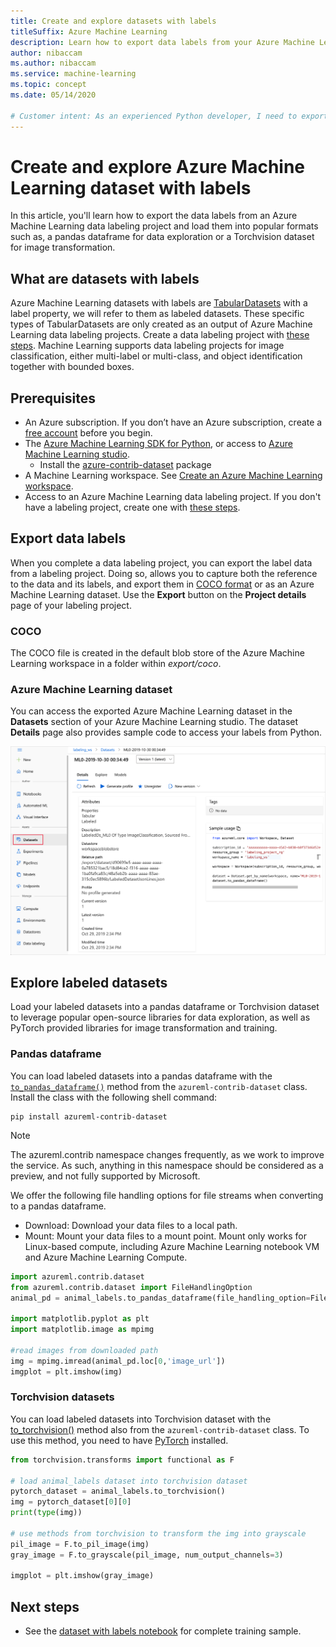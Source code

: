 ```yaml
---
title: Create and explore datasets with labels
titleSuffix: Azure Machine Learning
description: Learn how to export data labels from your Azure Machine Learning labeling projects and use them for machine learning tasks.  
author: nibaccam
ms.author: nibaccam
ms.service: machine-learning
ms.topic: concept
ms.date: 05/14/2020

# Customer intent: As an experienced Python developer, I need to export my data labels and use them for machine learning tasks.
---
```


# Create and explore Azure Machine Learning dataset with labels

In this article, you'll learn how to export the data labels from an Azure Machine Learning data labeling project and load them into popular formats such as, a pandas dataframe for data exploration or a Torchvision dataset for image transformation. 

## What are datasets with labels 

Azure Machine Learning datasets with labels are [TabularDatasets](how-to-create-register-datasets.md#dataset-types) with a label property, we will refer to them as labeled datasets. These specific types of TabularDatasets are only created as an output of Azure Machine Learning data labeling projects. Create a data labeling project with [these steps](how-to-create-labeling-projects.md). Machine Learning supports data labeling projects for image classification, either multi-label or multi-class, and object identification together with bounded boxes.

## Prerequisites

* An Azure subscription. If you don’t have an Azure subscription, create a [free account](https://aka.ms/AMLFree) before you begin.
* The [Azure Machine Learning SDK for Python](https://docs.microsoft.com/python/api/overview/azure/ml/intro?view=azure-ml-py), or access to [Azure Machine Learning studio](https://ml.azure.com/).
    * Install the [azure-contrib-dataset](https://docs.microsoft.com/python/api/azureml-contrib-dataset/?view=azure-ml-py) package
* A Machine Learning workspace. See [Create an Azure Machine Learning workspace](how-to-manage-workspace.md).
* Access to an Azure Machine Learning data labeling project. If you don't have a labeling project, create one with [these steps](how-to-create-labeling-projects.md).

## Export data labels 

When you complete a data labeling project, you can export the label data from a labeling project. Doing so, allows you to capture both the reference to the data and its labels, and export them in [COCO format](http://cocodataset.org/#format-data) or as an Azure Machine Learning dataset. Use the **Export** button on the **Project details** page of your labeling project.

### COCO 

 The COCO file is created in the default blob store of the Azure Machine Learning workspace in a folder within *export/coco*. 

### Azure Machine Learning dataset

You can access the exported Azure Machine Learning dataset in the **Datasets** section of your Azure Machine Learning studio. The dataset **Details** page also provides sample code to access your labels from Python.

![Exported dataset](./media/how-to-create-labeling-projects/exported-dataset.png)

## Explore labeled datasets

Load your labeled datasets into a pandas dataframe or Torchvision dataset to leverage popular open-source libraries for data exploration, as well as PyTorch provided libraries for image transformation and training.

### Pandas dataframe

You can load labeled datasets into a pandas dataframe with the [`to_pandas_dataframe()`](https://docs.microsoft.com/python/api/azureml-core/azureml.data.tabulardataset?view=azure-ml-py#to-pandas-dataframe-on-error--null---out-of-range-datetime--null--) method from the `azureml-contrib-dataset` class. Install the class with the following shell command: 

```shell
pip install azureml-contrib-dataset
```

>[!NOTE]
>The azureml.contrib namespace changes frequently, as we work to improve the service. As such, anything in this namespace should be considered as a preview, and not fully supported by Microsoft.

We offer the following file handling options for file streams when converting to a pandas dataframe.
* Download: Download your data files to a local path.
* Mount: Mount your data files to a mount point. Mount only works for Linux-based compute, including Azure Machine Learning notebook VM and Azure Machine Learning Compute.

```Python
import azureml.contrib.dataset
from azureml.contrib.dataset import FileHandlingOption
animal_pd = animal_labels.to_pandas_dataframe(file_handling_option=FileHandlingOption.DOWNLOAD, target_path='./download/', overwrite_download=True)

import matplotlib.pyplot as plt
import matplotlib.image as mpimg

#read images from downloaded path
img = mpimg.imread(animal_pd.loc[0,'image_url'])
imgplot = plt.imshow(img)
```

### Torchvision datasets

You can load labeled datasets into Torchvision dataset with the [to_torchvision()](https://docs.microsoft.com/python/api/azureml-contrib-dataset/azureml.contrib.dataset.tabulardataset?view=azure-ml-py#to-torchvision--) method also from the `azureml-contrib-dataset` class. To use this method, you need to have [PyTorch](https://pytorch.org/) installed. 

```python
from torchvision.transforms import functional as F

# load animal_labels dataset into torchvision dataset
pytorch_dataset = animal_labels.to_torchvision()
img = pytorch_dataset[0][0]
print(type(img))

# use methods from torchvision to transform the img into grayscale
pil_image = F.to_pil_image(img)
gray_image = F.to_grayscale(pil_image, num_output_channels=3)

imgplot = plt.imshow(gray_image)
```

## Next steps

* See the [dataset with labels notebook](https://github.com/Azure/MachineLearningNotebooks/blob/master/how-to-use-azureml/work-with-data/datasets-tutorial/labeled-datasets/labeled-datasets.ipynb) for complete training sample.
